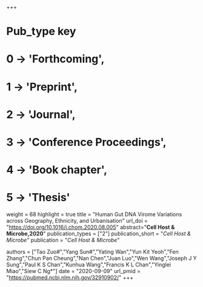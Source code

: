 +++
# Pub_type key
# 0 -> 'Forthcoming',
# 1 -> 'Preprint',
# 2 -> 'Journal',
# 3 -> 'Conference Proceedings',
# 4 -> 'Book chapter',
# 5 -> 'Thesis'

weight = 68
highlight = true
title = "Human Gut DNA Virome Variations across Geography, Ethnicity, and Urbanisation"
url_doi = "https://doi.org/10.1016/j.chom.2020.08.005"
abstract="**Cell Host & Microbe,2020**"
publication_types = ["2"]
publication_short = "*Cell Host & Microbe*"
publication = "*Cell Host & Microbe*"

authors = ["Tao Zuo#","Yang Sun#","Yating Wan","Yun Kit Yeoh","Fen Zhang","Chun Pan Cheung","Nan Chen","Juan Luo","Wen Wang","Joseph J Y Sung","Paul K S Chan","Kunhua Wang","Francis K L Chan","Yinglei Miao","Siew C Ng*"]
date = "2020-09-09"
url_pmid = "https://pubmed.ncbi.nlm.nih.gov/32910902/"
+++
